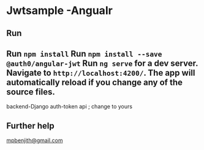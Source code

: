 # Jwtsample -Angualr


## Run
Run `npm install`
Run `npm install --save @auth0/angular-jwt` 
Run `ng serve` for a dev server. Navigate to `http://localhost:4200/`. The app will automatically reload if you change any of the source files.
---------------------------------
backend-Django auth-token api ; change to yours

## Further help
mpbenjith@gmail.com
